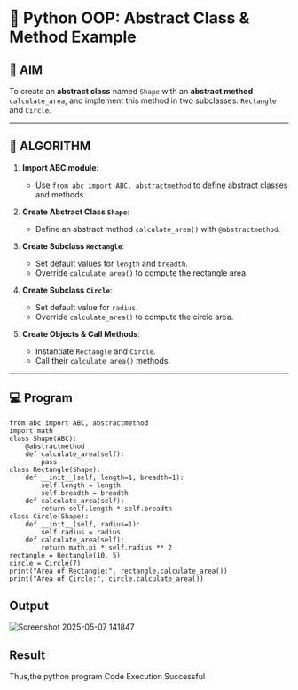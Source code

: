 # 🐍 Python OOP: Abstract Class & Method Example

## 🎯 AIM

To create an **abstract class** named `Shape` with an **abstract method** `calculate_area`, and implement this method in two subclasses: `Rectangle` and `Circle`.

---

## 🧠 ALGORITHM

1. **Import ABC module**:
   - Use `from abc import ABC, abstractmethod` to define abstract classes and methods.

2. **Create Abstract Class `Shape`**:
   - Define an abstract method `calculate_area()` with `@abstractmethod`.

3. **Create Subclass `Rectangle`**:
   - Set default values for `length` and `breadth`.
   - Override `calculate_area()` to compute the rectangle area.

4. **Create Subclass `Circle`**:
   - Set default value for `radius`.
   - Override `calculate_area()` to compute the circle area.

5. **Create Objects & Call Methods**:
   - Instantiate `Rectangle` and `Circle`.
   - Call their `calculate_area()` methods.

---

## 💻 Program
```
from abc import ABC, abstractmethod
import math
class Shape(ABC):
    @abstractmethod
    def calculate_area(self):
        pass
class Rectangle(Shape):
    def __init__(self, length=1, breadth=1):
        self.length = length
        self.breadth = breadth
    def calculate_area(self):
        return self.length * self.breadth
class Circle(Shape):
    def __init__(self, radius=1):
        self.radius = radius
    def calculate_area(self):
        return math.pi * self.radius ** 2
rectangle = Rectangle(10, 5)
circle = Circle(7)
print("Area of Rectangle:", rectangle.calculate_area())
print("Area of Circle:", circle.calculate_area())
```
## Output
![Screenshot 2025-05-07 141847](https://github.com/user-attachments/assets/b3353739-23b7-45c1-9abf-0eb5cc859b0e)

## Result
Thus,the python program Code Execution Successful
